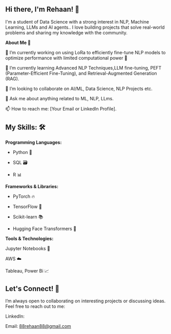 ## Hi there, I'm Rehaan! 👋

I'm a student of Data Science with a strong interest in NLP, Machine Learning, LLMs and AI agents.. I love building projects that solve real-world problems and sharing my knowledge with the community.

**About Me 🌟**

🔭 I’m currently working on using LoRa to efficiently fine-tune NLP models to optimize performance with limited computational power 🚀 

🌱 I’m currently learning Advanced NLP Techniques,LLM fine-tuning, PEFT (Parameter-Efficient Fine-Tuning), and Retrieval-Augmented Generation (RAG).

👯 I’m looking to collaborate on AI/ML, Data Science, NLP Projects etc.

💬 Ask me about anything related to ML, NLP, LLms.

📫 How to reach me: [Your Email or LinkedIn Profile].

## My Skills: 🛠️
**Programming Languages:**
- Python 🐍

- SQL 🗃️

- R 📊

**Frameworks & Libraries:**
- PyTorch 🔥

- TensorFlow 🤖

- Scikit-learn 📚

- Hugging Face Transformers 🤗

**Tools & Technologies:**

Jupyter Notebooks 📓

AWS ☁️

Tableau, Power Bi 📈

## Let's Connect! 🤝
I’m always open to collaborating on interesting projects or discussing ideas. Feel free to reach out to me:

LinkedIn: 

Email: 88rehaan88@gmail.com 
